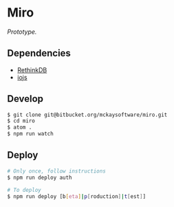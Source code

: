 # Miro

_Prototype._

## Dependencies

- [RethinkDB](http://rethinkdb.com)
- [iojs](http://iojs.org/)

## Develop

```bash
$ git clone git@bitbucket.org/mckaysoftware/miro.git
$ cd miro
$ atom .
$ npm run watch
```

## Deploy

```bash
# Only once, follow instructions
$ npm run deploy auth

# To deploy
$ npm run deploy [b[eta]|p[roduction]|t[est]]
```
